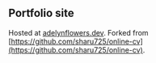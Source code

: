 ## Portfolio site
Hosted at [adelynflowers.dev](https://adelynflowers.dev). Forked from [https://github.com/sharu725/online-cv](https://github.com/sharu725/online-cv).
